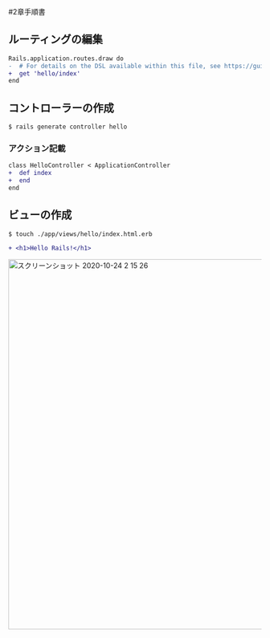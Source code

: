 #2章手順書

## ルーティングの編集
```diff
Rails.application.routes.draw do
-  # For details on the DSL available within this file, see https://guides.rubyonrails.org/routing.html
+  get 'hello/index'
end
```

## コントローラーの作成
```
$ rails generate controller hello
```

### アクション記載
```diff
class HelloController < ApplicationController
+  def index
+  end
end
```

## ビューの作成
```
$ touch ./app/views/hello/index.html.erb
```

```diff
+ <h1>Hello Rails!</h1>
```

<img width="738" alt="スクリーンショット 2020-10-24 2 15 26" src="https://user-images.githubusercontent.com/25563739/97033833-e8390880-159e-11eb-920c-1e9bbfeb0c7b.png">
